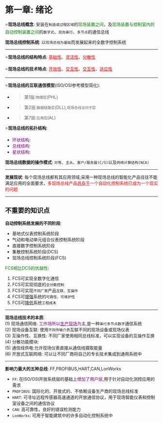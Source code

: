 # 第一章: 绪论

:star:**现场总线概念**: 安装在`制造或过程区域`的<font color=green>现场装置之间</font>，及<font color=green>现场装置与控制室内的自动控制装置之间</font>的`数字式`、`双向串行`、`多节点`的通信总线  

**现场总线控制系统**: 以`现场总线为基础`而发展起来的全数字控制系统  

---

:star:**现场总线的结构特点**: <font color=red><u>基础性</u></font>、<font color=red><u>灵活性</u></font>、<font color=red><u>分散性</u></font>  

:star:**现场总线的技术特点**: <font color=red><u>开放性</u></font>、<font color=red><u>交互性</u></font>、<font color=red><u>交互性</u></font>、<font color=red><u>适应性</u></font>   

---

:star:**现场总线的互联通信模型**(ISO/OSI参考模型简化):  
- >第1层:`物理层`(PHL)  
- >第2层:`数据链路层`(DLL),`现场总线访问子层`  
- >第7层:`应用层`(AL)  


:star:**现场总线的拓扑结构**:  
- <font color=purple>环状结构</font>:  
- <font color=purple>总线结构</font>:  
- <font color=purple>星状结构</font>:  

**现场总线数据的操作模式**: `对等`、`主从`、`客户/服务器(C/S)`以及`网络计算结构(NCA)`   

---


**发展现状**: 每个现场总线都有其应用领域;采用一种现场总线的智能化产品往往不能满足应用的全面要求，<font color=red>多现场总线产品<u>共存于</u>一个自动化控制系统已成为一个现实的问题</font>  


---
## 不重要的知识点
**自动控制系统发展的不同阶段**:  
- 基地式仪表控制系统阶段  
- 气动和电动单元组合仪表控制系统阶段  
- 直接数字控制系统阶段  
- 集散控制系统阶段(DCS)  
- 现场总线控制系统阶段(FCS)  

<font color=green>FCS相比DCS的优越性</font>:  
1. FCS可实现全数字化通信  
2. FCS可实现彻底的`全分散控制`  
3. FCS可实现`不同厂家`产品`互联、互操作`  
4. FCS可<u>增强</u>系统的`可靠性、可维护性`  
5. FCS可<u>降低</u>系统`工程成本`  

---

**现场总线技术的本质**:  
(1) 现场通信网络: <font color=purple>工作场所以<u>生产现场</u>为主</font>,是一种`串行多节点数字`通信系统  
(2) 现场设备互联: 使用`不同传输介质`互联不同的现场设备或现场仪表  
(3) 互操作性、互换性: 不同厂家使用相同总线标准，可以实现设备的互操作互换  
(4) 分散功能模块:  
(5) 通信线供电:允许现场仪表直接从通信线摄取能量  
(6) 开放式互联网络: 可以让不同厂商将自己的专长技术集成到通用系统中  

---
**影响力最大的五种总线**: FF,PROFIBUS,HART,CAN,LonWorks  
- `FF`: 在ISO/OSI开放系统层的基础上<font color=purple>增加了用户层</font>,用于针对自动化测控应用的需求  
- `PROFIBUS`: 国际化的、开放式的、不依赖设备生产商的现场总线标准  
- `HART`: 可寻址远程传感器高速通道的开放通信协议，用于现场智能仪表和控制室设备之间的通信协议  
- `CAN`: 高可靠性，良好的错误检测能力  
- `LonWorks`: 可用于智能建筑中的许多自动化控制系统中  

